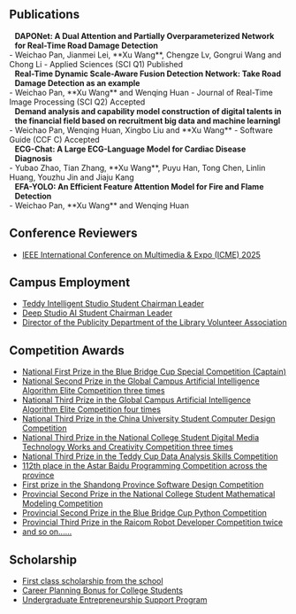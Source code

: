 ## Publications

<h4 style="margin:0 10px 0;">DAPONet: A Dual Attention and Partially Overparameterized Network for Real-Time Road Damage Detection</h4>
- Weichao Pan, Jianmei Lei, **Xu Wang**, Chengze Lv, Gongrui Wang and Chong Li
- Applied Sciences (SCI Q1)  Published
<h4 style="margin:0 10px 0;">Real-Time Dynamic Scale-Aware Fusion Detection Network: Take Road Damage Detection as an example</h4>
- Weichao Pan, **Xu Wang** and Wenqing Huan
- Journal of Real-Time Image Processing (SCI Q2)  Accepted
<h4 style="margin:0 10px 0;">Demand analysis and capability model construction of digital talents in the financial field based on recruitment big data and machine learningl</h4>
- Weichao Pan, Wenqing Huan, Xingbo Liu and **Xu Wang**
- Software Guide (CCF C)  Accepted
<h4 style="margin:0 10px 0;">ECG-Chat: A Large ECG-Language Model for Cardiac Disease Diagnosis</h4>
- Yubao Zhao, Tian Zhang, **Xu Wang**, Puyu Han, Tong Chen, Linlin Huang, Youzhu Jin and Jiaju Kang
<h4 style="margin:0 10px 0;">EFA-YOLO: An Efficient Feature Attention Model for Fire and Flame Detection</h4>
- Weichao Pan, **Xu Wang** and Wenqing Huan

## Conference Reviewers

<ul style="margin:0 0 5px;">
  <li><a href="http://cvpr2023.thecvf.com/"><autocolor>IEEE International Conference on Multimedia & Expo (ICME) 2025</autocolor></a></li>
</ul>

## Campus Employment

<ul style="margin:0 0 5px;">
  <li><a href="https://zaozzz.github.io/"><autocolor>Teddy Intelligent Studio Student Chairman Leader</autocolor></a></li>
  <li><a href="https://zaozzz.github.io/"><autocolor>Deep Studio AI Student Chairman Leader</autocolor></a></li>
  <li><a href="https://zaozzz.github.io/"><autocolor>Director of the Publicity Department of the Library Volunteer Association</autocolor></a></li>
</ul>

## Competition Awards

<ul style="margin:0 0 20px;">
  <li><a href="https://zaozzz.github.io/"><autocolor>National First Prize in the Blue Bridge Cup Special Competition (Captain)</autocolor></a></li>
  <li><a href="https://zaozzz.github.io/"><autocolor>National Second Prize in the Global Campus Artificial Intelligence Algorithm Elite Competition three times</autocolor></a></li>
  <li><a href="https://zaozzz.github.io/"><autocolor>National Third Prize in the Global Campus Artificial Intelligence Algorithm Elite Competition four times</autocolor></a></li>
  <li><a href="hhttps://zaozzz.github.io/"><autocolor>National Third Prize in the China University Student Computer Design Competition</autocolor></a></li>
  <li><a href="https://zaozzz.github.io/"><autocolor>National Third Prize in the National College Student Digital Media Technology Works and Creativity Competition three times</autocolor></a></li>
  <li><a href="https://zaozzz.github.io/"><autocolor>National Third Prize in the Teddy Cup Data Analysis Skills Competition</autocolor></a></li>
  <li><a href="https://zaozzz.github.io/"><autocolor>112th place in the Astar Baidu Programming Competition across the province</autocolor></a></li>
  <li><a href="https://zaozzz.github.io/"><autocolor>First prize in the Shandong Province Software Design Competition</autocolor></a></li>
  <li><a href="https://zaozzz.github.io/"><autocolor>Provincial Second Prize in the National College Student Mathematical Modeling Competition</autocolor></a></li>
  <li><a href="https://zaozzz.github.io/"><autocolor>Provincial Second Prize in the Blue Bridge Cup Python Competition</autocolor></a></li>
  <li><a href="https://zaozzz.github.io/"><autocolor>Provincial Third Prize in the Raicom Robot Developer Competition twice</autocolor></a></li>
  <li><a href="https://zaozzz.github.io/"><autocolor>and so on......</autocolor></a></li>
</ul>

## Scholarship

<ul style="margin:0 0 5px;">
  <li><a href="http://cvpr2023.thecvf.com/"><autocolor>First class scholarship from the school</autocolor></a></li>
  <li><a href="http://cvpr2023.thecvf.com/"><autocolor>Career Planning Bonus for College Students</autocolor></a></li>
  <li><a href="http://cvpr2023.thecvf.com/"><autocolor>Undergraduate Entrepreneurship Support Program</autocolor></a></li>
</ul>
